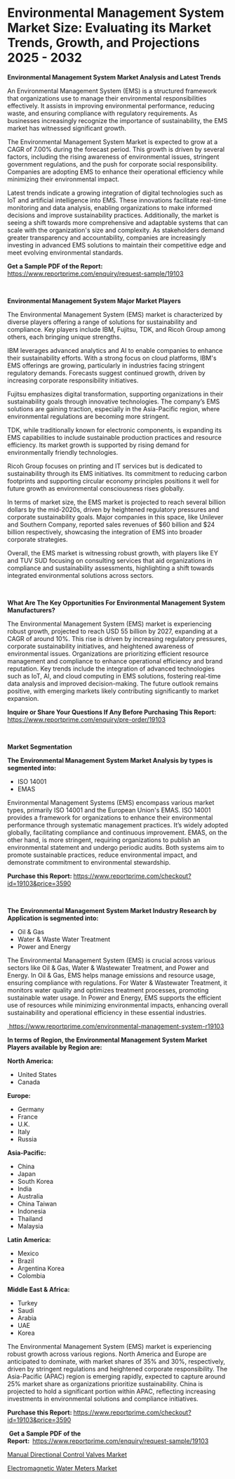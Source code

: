 <p><h1>Environmental Management System Market Size: Evaluating its Market Trends, Growth, and Projections 2025 - 2032</h1></p><p><strong>Environmental Management System Market Analysis and Latest Trends</strong></p>
<p><p>An Environmental Management System (EMS) is a structured framework that organizations use to manage their environmental responsibilities effectively. It assists in improving environmental performance, reducing waste, and ensuring compliance with regulatory requirements. As businesses increasingly recognize the importance of sustainability, the EMS market has witnessed significant growth.</p><p>The Environmental Management System Market is expected to grow at a CAGR of 7.00% during the forecast period. This growth is driven by several factors, including the rising awareness of environmental issues, stringent government regulations, and the push for corporate social responsibility. Companies are adopting EMS to enhance their operational efficiency while minimizing their environmental impact. </p><p>Latest trends indicate a growing integration of digital technologies such as IoT and artificial intelligence into EMS. These innovations facilitate real-time monitoring and data analysis, enabling organizations to make informed decisions and improve sustainability practices. Additionally, the market is seeing a shift towards more comprehensive and adaptable systems that can scale with the organization's size and complexity. As stakeholders demand greater transparency and accountability, companies are increasingly investing in advanced EMS solutions to maintain their competitive edge and meet evolving environmental standards.</p></p>
<p><strong>Get a Sample PDF of the Report:&nbsp;</strong> <a href="https://www.reportprime.com/enquiry/request-sample/19103?utm_campaign=2039&utm_medium=2&utm_source=Github&utm_content=ia&utm_term=19032025&utm_id=environmental-management-system">https://www.reportprime.com/enquiry/request-sample/19103</a></p>
<p>&nbsp;</p>
<p><strong>Environmental Management System Major Market Players</strong></p>
<p><p>The Environmental Management System (EMS) market is characterized by diverse players offering a range of solutions for sustainability and compliance. Key players include IBM, Fujitsu, TDK, and Ricoh Group among others, each bringing unique strengths.</p><p>IBM leverages advanced analytics and AI to enable companies to enhance their sustainability efforts. With a strong focus on cloud platforms, IBM's EMS offerings are growing, particularly in industries facing stringent regulatory demands. Forecasts suggest continued growth, driven by increasing corporate responsibility initiatives.</p><p>Fujitsu emphasizes digital transformation, supporting organizations in their sustainability goals through innovative technologies. The company’s EMS solutions are gaining traction, especially in the Asia-Pacific region, where environmental regulations are becoming more stringent.</p><p>TDK, while traditionally known for electronic components, is expanding its EMS capabilities to include sustainable production practices and resource efficiency. Its market growth is supported by rising demand for environmentally friendly technologies.</p><p>Ricoh Group focuses on printing and IT services but is dedicated to sustainability through its EMS initiatives. Its commitment to reducing carbon footprints and supporting circular economy principles positions it well for future growth as environmental consciousness rises globally.</p><p>In terms of market size, the EMS market is projected to reach several billion dollars by the mid-2020s, driven by heightened regulatory pressures and corporate sustainability goals. Major companies in this space, like Unilever and Southern Company, reported sales revenues of $60 billion and $24 billion respectively, showcasing the integration of EMS into broader corporate strategies.</p><p>Overall, the EMS market is witnessing robust growth, with players like EY and TUV SUD focusing on consulting services that aid organizations in compliance and sustainability assessments, highlighting a shift towards integrated environmental solutions across sectors.</p></p>
<p>&nbsp;</p>
<p><strong>What Are The Key Opportunities For Environmental Management System Manufacturers?</strong></p>
<p><p>The Environmental Management System (EMS) market is experiencing robust growth, projected to reach USD 55 billion by 2027, expanding at a CAGR of around 10%. This rise is driven by increasing regulatory pressures, corporate sustainability initiatives, and heightened awareness of environmental issues. Organizations are prioritizing efficient resource management and compliance to enhance operational efficiency and brand reputation. Key trends include the integration of advanced technologies such as IoT, AI, and cloud computing in EMS solutions, fostering real-time data analysis and improved decision-making. The future outlook remains positive, with emerging markets likely contributing significantly to market expansion.</p></p>
<p><strong>Inquire or Share Your Questions If Any Before Purchasing This Report:</strong> <a href="https://www.reportprime.com/enquiry/pre-order/19103?utm_campaign=2039&utm_medium=2&utm_source=Github&utm_content=ia&utm_term=19032025&utm_id=environmental-management-system">https://www.reportprime.com/enquiry/pre-order/19103</a></p>
<p>&nbsp;</p>
<p><strong>Market Segmentation</strong></p>
<p><strong>The Environmental Management System Market Analysis by types is segmented into:</strong></p>
<p><ul><li>ISO 14001</li><li>EMAS</li></ul></p>
<p><p>Environmental Management Systems (EMS) encompass various market types, primarily ISO 14001 and the European Union's EMAS. ISO 14001 provides a framework for organizations to enhance their environmental performance through systematic management practices. It’s widely adopted globally, facilitating compliance and continuous improvement. EMAS, on the other hand, is more stringent, requiring organizations to publish an environmental statement and undergo periodic audits. Both systems aim to promote sustainable practices, reduce environmental impact, and demonstrate commitment to environmental stewardship.</p></p>
<p><strong>Purchase this Report:&nbsp;</strong><a href="https://www.reportprime.com/checkout?id=19103&price=3590&utm_campaign=2039&utm_medium=2&utm_source=Github&utm_content=ia&utm_term=19032025&utm_id=environmental-management-system">https://www.reportprime.com/checkout?id=19103&price=3590</a></p>
<p>&nbsp;</p>
<p><strong>The Environmental Management System Market Industry Research by Application is segmented into:</strong></p>
<p><ul><li>Oil & Gas</li><li>Water & Waste Water Treatment</li><li>Power and Energy</li></ul></p>
<p><p>The Environmental Management System (EMS) is crucial across various sectors like Oil & Gas, Water & Wastewater Treatment, and Power and Energy. In Oil & Gas, EMS helps manage emissions and resource usage, ensuring compliance with regulations. For Water & Wastewater Treatment, it monitors water quality and optimizes treatment processes, promoting sustainable water usage. In Power and Energy, EMS supports the efficient use of resources while minimizing environmental impacts, enhancing overall sustainability and operational efficiency in these essential industries.</p></p>
<p><a href="https://www.reportprime.com/environmental-management-system-r19103?utm_campaign=2039&utm_medium=2&utm_source=Github&utm_content=ia&utm_term=19032025&utm_id=environmental-management-system">&nbsp;https://www.reportprime.com/environmental-management-system-r19103</a></p>
<p><strong>In terms of Region, the Environmental Management System Market Players available by Region are:</strong></p>
<p>
    <p> <strong> North America: </strong>
        <ul>
            <li>United States</li>
            <li>Canada</li>
        </ul>
        </p> 
    <p> <strong> Europe: </strong>
        <ul>
            <li>Germany</li>
            <li>France</li>
            <li>U.K.</li>
            <li>Italy</li>
            <li>Russia</li>
        </ul>
        </p> 
    <p> <strong> Asia-Pacific: </strong>
        <ul>
            <li>China</li>
            <li>Japan</li>
            <li>South Korea</li>
            <li>India</li>
            <li>Australia</li>
            <li>China Taiwan</li>
            <li>Indonesia</li>
            <li>Thailand</li>
            <li>Malaysia</li>
        </ul>
        </p> 
    <p> <strong> Latin America: </strong>
        <ul>
            <li>Mexico</li>
            <li>Brazil</li>
            <li>Argentina Korea</li>
            <li>Colombia</li>
        </ul>
        </p> 
    <p> <strong> Middle East & Africa: </strong>
        <ul>
            <li>Turkey</li>
            <li>Saudi</li>
            <li>Arabia</li>
            <li>UAE</li>
            <li>Korea</li>
        </ul>
    </p>
    </p>
<p><p>The Environmental Management System (EMS) market is experiencing robust growth across various regions. North America and Europe are anticipated to dominate, with market shares of 35% and 30%, respectively, driven by stringent regulations and heightened corporate responsibility. The Asia-Pacific (APAC) region is emerging rapidly, expected to capture around 25% market share as organizations prioritize sustainability. China is projected to hold a significant portion within APAC, reflecting increasing investments in environmental solutions and compliance initiatives.</p></p>
<p><strong>Purchase this Report: </strong><a href="https://www.reportprime.com/checkout?id=19103&price=3590&utm_campaign=2039&utm_medium=2&utm_source=Github&utm_content=ia&utm_term=19032025&utm_id=environmental-management-system">https://www.reportprime.com/checkout?id=19103&price=3590</a></p>
<p>&nbsp;<strong>Get a Sample PDF of the Report:&nbsp;&nbsp;</strong><a href="https://www.reportprime.com/enquiry/request-sample/19103?utm_campaign=2039&utm_medium=2&utm_source=Github&utm_content=ia&utm_term=19032025&utm_id=environmental-management-system">https://www.reportprime.com/enquiry/request-sample/19103</a></p>
<p><strong></strong></p>
<p><p><a href="https://github.com/mriwacraane/Market-Research-Report-List-1/blob/main/manual-directional-control-valves-market.md?utm_campaign=2039&utm_medium=2&utm_source=Github&utm_content=ia&utm_term=19032025&utm_id=environmental-management-system">Manual Directional Control Valves Market</a></p><p><a href="https://github.com/hunanuzmez/Market-Research-Report-List-1/blob/main/electromagnetic-water-meters-market.md?utm_campaign=2039&utm_medium=2&utm_source=Github&utm_content=ia&utm_term=19032025&utm_id=environmental-management-system">Electromagnetic Water Meters Market</a></p></p>